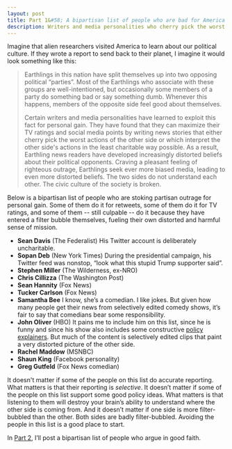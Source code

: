 ```yaml
---
layout: post
title: Part 1&#58; A bipartisan list of people who are bad for America
description: Writers and media personalities who cherry pick the worst actions of their ideological opponents
---
```


Imagine that alien researchers visited America to learn about our political culture. If they wrote a report to send back to their planet, I imagine it would look something like this:

>Earthlings in this nation have split themselves up into two opposing political “parties”. Most of the Earthlings who associate with these groups are well-intentioned, but occasionally some members of a party do something bad or say something dumb. Whenever this happens, members of the opposite side feel good about themselves.
>
>Certain writers and media personalities have learned to exploit this fact for personal gain. They have found that they can maximize their TV ratings and social media points by writing news stories that either cherry pick the worst actions of the other side or which interpret the other side's actions in the least charitable way possible. As a result, Earthling news readers have developed increasingly distorted beliefs about their political opponents. Craving a pleasant feeling of righteous outrage, Earthlings seek ever more biased media, leading to even more distorted beliefs. The two sides do not understand each other. The civic culture of the society is broken.

Below is a bipartisan list of people who are stoking partisan outrage for personal gain. Some of them do it for retweets, some of them do it for TV ratings, and some of them -- still culpable -- do it because they have entered a filter bubble themselves, fueling their own distorted and harmful sense of mission.

* **Sean Davis** (The Federalist) His Twitter account is deliberately uncharitable.
* **Sopan Deb** (New York Times) During the presidential campaign, his Twitter feed was nonstop, “look what this stupid Trump supporter said”.
* **Stephen Miller** (The Wilderness, ex-NRO)
* **Chris Cillizza** (The Washington Post)
* **Sean Hannity** (Fox News)
* **Tucker Carlson** (Fox News)
* **Samantha Bee** I know, she’s a comedian. I like jokes. But given how many people get their news from selectively edited comedy shows, it’s fair to say that comedians bear some responsibility.
* **John Oliver** (HBO) It pains me to include him on this list, since he is funny and since his show also includes some constructive [policy explainers](https://www.youtube.com/watch?v=Nn_Zln_4pA8). But much of the content is selectively edited clips that paint a very distorted picture of the other side.
* **Rachel Maddow** (MSNBC)
* **Shaun King** (Facebook personality)
* **Greg Gutfeld** (Fox News comedian)

It doesn't matter if some of the people on this list do accurate reporting. What matters is that their reporting is _selective_. It doesn’t matter if some of the people on this list support some good policy ideas. What matters is that listening to them will destroy your brain’s ability to understand where the other side is coming from. And it doesn’t matter if one side is more filter-bubbled than the other. Both sides are badly filter-bubbled. Avoiding the people in this list is a good place to start.

In [Part 2](/2017/07/09/part-2-a-bipartisan-list-of-people-who-argue-in-good-faith/), I’ll post a bipartisan list of people who argue in good faith.